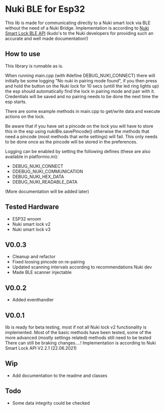 # Nuki BLE for Esp32
This lib is made for communicating directly to a Nuki smart lock via BLE without the need of a Nuki Bridge.
Implementation is according to [Nuki Smart Lock BLE API](https://developer.nuki.io/page/nuki-smart-lock-api-2/2/) 
(kudo's to the Nuki developers for providing such an accurate and well made documentation!)

## How to use
This library is runnable as is.

When running main.cpp (with #define DEBUG_NUKI_CONNECT) there will initially be some logging "No nuki in pairing mode found", if you then press and hold the button on the Nuki lock for 10 secs (untill the led ring lights up) the esp should automatically find the lock in pairing mode and pair with it.
Credentials will be saved and no pairing needs to be done the next time the esp starts.

There are some example methods in main.cpp to get/write data and execute actions on the lock.

Be aware that if you have set a pincode on the lock you will have to store this in the esp using nukiBle.savePincode() otherwise the methods that need a pincode (most methods that write settings) will fail.
This only needs to be done once as the pincode will be stored in the preferences.

Logging can be enabled by setting the following defines (these are also available in platformio.ini):
- DEBUG_NUKI_CONNECT
- DDEBUG_NUKI_COMMUNICATION
- DEBUG_NUKI_HEX_DATA
- DEBUG_NUKI_READABLE_DATA

(More documentation will be added later)

## Tested Hardware
- ESP32 wroom
- Nuki smart lock v2
- Nuki smart lock v3

## V0.0.3
- Cleanup and refactor
- Fixed loosing pincode on re-pairing
- Updated scanning intervals according to recommendations Nuki dev
- Made BLE scanner injectable

## V0.0.2
- Added eventhandler

## V0.0.1
lib is ready for beta testing, most if not all Nuki lock v2 functionality is implemented.
Most of the basic methods have been tested, some of the more advanced (mostly settings related) methods still need to be tested
There can still be braking changes....!
Implementation is according to Nuki Smart Lock API V2.2.1 (22.06.2021)

## Wip
- Add documentation to the readme and classes

## Todo
- Some data integrity could be checked
